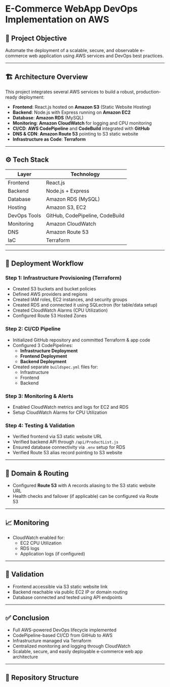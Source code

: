 # E-Commerce WebApp DevOps Implementation on AWS

## 📌 Project Objective

Automate the deployment of a scalable, secure, and observable e-commerce web application using AWS services and DevOps best practices.

---

## 🏗️ Architecture Overview

This project integrates several AWS services to build a robust, production-ready deployment:

- **Frontend**: React.js hosted on **Amazon S3** (Static Website Hosting)
- **Backend**: Node.js with Express running on **Amazon EC2**
- **Database**: **Amazon RDS** (MySQL)
- **Monitoring**: **Amazon CloudWatch** for logging and CPU monitoring
- **CI/CD**: **AWS CodePipeline** and **CodeBuild** integrated with **GitHub**
- **DNS & CDN**: **Amazon Route 53** pointing to S3 static website
- **Infrastructure as Code**: **Terraform**

---

## ⚙️ Tech Stack

| Layer        | Technology            |
|--------------|------------------------|
| Frontend     | React.js               |
| Backend      | Node.js + Express      |
| Database     | Amazon RDS (MySQL)     |
| Hosting      | Amazon S3, EC2         |
| DevOps Tools | GitHub, CodePipeline, CodeBuild |
| Monitoring   | Amazon CloudWatch      |
| DNS          | Amazon Route 53        |
| IaC          | Terraform              |

---

## 🚀 Deployment Workflow

### Step 1: Infrastructure Provisioning (Terraform)

- Created S3 buckets and bucket policies
- Defined AWS providers and regions
- Created IAM roles, EC2 instances, and security groups
- Created RDS and connected it using SQLectron (for table/data setup)
- Created CloudWatch Alarms (CPU Utilization)
- Configured Route 53 Hosted Zones

### Step 2: CI/CD Pipeline

- Initialized GitHub repository and committed Terraform & app code
- Configured 3 CodePipelines:
  - **Infrastructure Deployment**
  - **Frontend Deployment**
  - **Backend Deployment**
- Created separate `buildspec.yml` files for:
  - Infrastructure
  - Frontend
  - Backend

### Step 3: Monitoring & Alerts

- Enabled CloudWatch metrics and logs for EC2 and RDS
- Setup CloudWatch Alarms for CPU Utilization

### Step 4: Testing & Validation

- Verified frontend via S3 static website URL
- Verified backend API through `/api/ProductList.js`
- Ensured database connectivity via `.env` setup for RDS
- Verified Route 53 alias record pointing to S3 website

---

## 📡 Domain & Routing

- Configured **Route 53** with A records aliasing to the S3 static website URL
- Health checks and failover (if applicable) can be configured via Route 53

---

## 📈 Monitoring

- CloudWatch enabled for:
  - EC2 CPU Utilization
  - RDS logs
  - Application logs (if configured)

---

## 🧪 Validation

- Frontend accessible via S3 static website link
- Backend reachable via public EC2 IP or domain routing
- Database connected and tested using API endpoints

---

## ✅ Conclusion

- Full AWS-powered DevOps lifecycle implemented
- CodePipeline-based CI/CD from GitHub to AWS
- Infrastructure managed via Terraform
- Centralized monitoring and logging through CloudWatch
- Scalable, secure, and easily deployable e-commerce web app architecture

---

## 📁 Repository Structure

